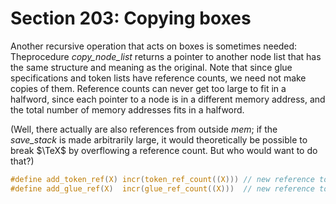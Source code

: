 # Section 203: Copying boxes

Another recursive operation that acts on boxes is sometimes needed:
Theprocedure *copy_node_list* returns a pointer to another node list that has the same structure and meaning as the original.
Note that since glue specifications and token lists have reference counts, we need not make copies of them.
Reference counts can never get too large to fit in a halfword, since each pointer to a node is in a different memory address, and the total number of memory addresses fits in a halfword.

(Well, there actually are also references from outside *mem*; if the *save_stack* is made arbitrarily large, it would theoretically be possible to break $\TeX$ by overflowing a reference count.
But who would want to do that?)

```c include/datastructures.h
#define add_token_ref(X) incr(token_ref_count((X))) // new reference to a token list
#define add_glue_ref(X)  incr(glue_ref_count((X)))  // new reference to a glue spec
```
